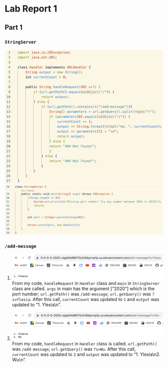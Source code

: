 # Lab Report 1

## Part 1

### `StringServer`
![Image](lab-report-2-images/StringServerCode1.png)
![Image](lab-report-2-images/StringServerCode2.png)

### `/add-message`
1. ![Image](lab-report-2-images/Server1.png)
From my code, `handleRequest` in `Handler` class and `main` in `StringServer` class are called. `args` in main has the argument [“2020”] which is the port number; `url.getPath()` was `/add-message`; `url.getQuery()` was `?s=Ylesia`. After this call, `currentCount` was updated to `1` and `output` was updated to “1. Ylesia\n”.

2. ![Image](lab-report-2-images/Server2.png)
From my code, `handleRequest` in `Handler` class is called. `url.getPath()` was `/add-message`; `url.getQuery()` was `?s=Wu`. After this call, `currentCount` was updated to `2` and `output` was updated to “1. Ylesia\n2. Wu\n”.
